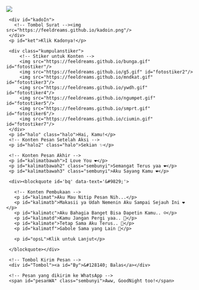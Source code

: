 <!DOCTYPE html>
<html>
<meta charset='UTF-8'/><meta content='width=device-width, initial-scale=1, user-scalable=1, minimum-scale=1, maximum-scale=5' name='viewport'/><meta content='IE=edge' http-equiv='X-UA-Compatible'/><link href="https://feeldreams.github.io/singkat/style.css" rel="stylesheet" type="text/css" />
  
  <link rel="preconnect" href="https://fonts.googleapis.com">
  <link rel="preconnect" href="https://fonts.gstatic.com" crossorigin>
  <link href="https://fonts.googleapis.com/css2?family=Shippori+Antique:wght@400;700&display=swap" rel="stylesheet">
  <link href="https://fonts.googleapis.com/css2?family=Dancing+Script&display=swap" rel="stylesheet">

  <script src="https://cdn.jsdelivr.net/npm/sweetalert2@11.0.19/dist/sweetalert2.all.min.js"></script>
  <script src="https://unpkg.com/typeit@8.7.0/dist/index.umd.js"></script>
  <script src="https://kit.fontawesome.com/4f3ce16e3e.js" crossorigin="anonymous"></script>
  
<head>
<title>Script HTML buat Kamu</title>
<!-- 
  Made with love by Rayys!
  
     Blog: https://PalingIT.com
     Instagram: @rayyarrr
     TikTok: @rayy4r
     Email: rayyar0703@gmail.com
     
  Thanks to all <3
-->
</head>
<body>
	
   <!-- Ganti Audio di sini -->
   <audio src="https://feeldreams.github.io/vibescorona.mp3" id="linkmp3" class="sembunyi"></audio>
   
   <div id="bodyblur">
     <!-- Wallpaper --><img src="https://feeldreams.github.io/wp4.jpg" id="wallpaper"/><div id="beneranblur"></div>
   </div>
   
   <div id='Content'>

     <div id="kadoIn">
       <!-- Tombol Surat --><img src="https://feeldreams.github.io/kadoin.png"/>
     </div>
     <p id="ket">Klik Kadonya!</p>

     <div class="kumpulanstiker">
         <!-- Stiker untuk Konten -->
         <img src="https://feeldreams.github.io/bunga.gif" id="fotostiker"/>
         <img src="https://feeldreams.github.io/g5.gif" id="fotostiker2"/>
         <img src="https://feeldreams.github.io/mndkat.gif" id="fotostiker3"/>
         <img src="https://feeldreams.github.io/ywdh.gif" id="fotostiker4"/>
         <img src="https://feeldreams.github.io/ngumpet.gif" id="fotostiker5"/>
         <img src="https://feeldreams.github.io/smprt.gif" id="fotostiker6"/>
         <img src="https://feeldreams.github.io/ciumin.gif" id="fotostiker7"/>
     </div>
     <p id="halo" class="halo">Hai, Kamu!</p>
     <!-- Konten Pesan Setelah Aksi -->
     <p id="halo2" class="halo">Sekian ✨</p>
     
     <!-- Konten Pesan Akhir -->
     <p id="kalimatbawah">I Love You ❤️</p> 
     <p id="kalimatbawah2" class="sembunyi">Semangat Terus yaa ❤️</p> 
     <p id="kalimatbawah3" class="sembunyi">Aku Sayang Kamu ❤️</p>
       
     <div><blockquote id='bq' data-text='&#9829;'>

       <!-- Konten Pembukaan -->
       <p id="kalimat">Aku Mau Nitip Pesan Nih...</p>
       <p id="kalimatb">Makasii ya Udah Nemenin Aku Sampai Sejauh Ini ❤️</p>
       <p id="kalimatc">Aku Bahagia Banget Bisa Dapetin Kamu.. ☺️</p>
       <p id="kalimatd">Kamu Jangan Pergi yaa.. 🥺</p>
       <p id="kalimate">Tetap Sama Aku Terus.. 🥺</p>
       <p id="kalimatf">Gabole Sama yang Lain 🤬</p>
       
       <p id="opsL">Klik untuk Lanjut</p>
       
     </blockquote></div>

     <!-- Tombol Kirim Pesan -->
     <div id="Tombol"><a id="By">&#128140; Balas</a></div>

     <!-- Pesan yang dikirim ke WhatsApp -->
     <span id="pesanWA" class="sembunyi">Aww, GoodNight too!</span>
     
   </div>

<!-- Jangan Edit Bagian Ini --><script>
  const body = document.querySelector("body");inikuis=0;ftganti=0;flag=1;flagg=1;fungsi=0;ftfungsi=0;fungsiAwal=0;fungsitimer=0;vketikhalo=halo.innerHTML;halo.innerHTML = "";vketikhalo2=halo2.innerHTML;halo2.innerHTML = "";pesanwhatsapp = pesanWA.innerHTML;deffotostiker=fotostiker.src;audio = new Audio('' + linkmp3.src);Content.style = "opacity:1;margin-top:16vh;";const swalst = Swal.mixin({timer: 2777, allowOutsideClick: false, showConfirmButton: false, timerProgressBar: true, imageHeight: 90,}); const swals = Swal.mixin({allowOutsideClick: false, cancelButtonColor: '#FF0040', imageWidth: 100, imageHeight: 100,}); const style = document.createElement('style'); var today = new Date();var dd = String(today.getDate()).padStart(2, '0');var mm = String(today.getMonth() + 1).padStart(2, '0');var yyyy = today.getFullYear();const monthNames = ["Januari", "Februari", "Maret", "April", "Mei", "Juni", "Juli", "Agustus", "September", "Oktober", "November", "Desember"];today = dd + ' ' + monthNames[today.getMonth()] + ' ' + yyyy;
  function createHeart() {const heart = document.createElement("div"); heart.className = "fas fa-heart"; heart.style.left = (Math.random() * 90)+"vw"; heart.style.animationDuration = (Math.random()*3)+2+"s"; body.appendChild(heart);} setInterval(function name(params) {var heartArr = document.querySelectorAll(".fa-heart"); if (heartArr.length > 100) {heartArr[0].remove()}},100);
  async function menuju(){window.location = "https://api.whatsapp.com/send?phone=&text=" + pesanwhatsapp;} document.getElementById("kadoIn").onclick = function() {if(fungsiAwal==0){audio.play();fungsiAwal=1;kadoIn.style="transition:all .8s ease;transform:scale(10);opacity:0";wallpaper.style="transform: scale(1.5);";ket.style="display:none";setTimeout(mulainama,700)}}
</script>
<script src="https://feeldreams.github.io/singkat/script.js"></script>
<!-- Sampai Sini -->
</body>
</html>
